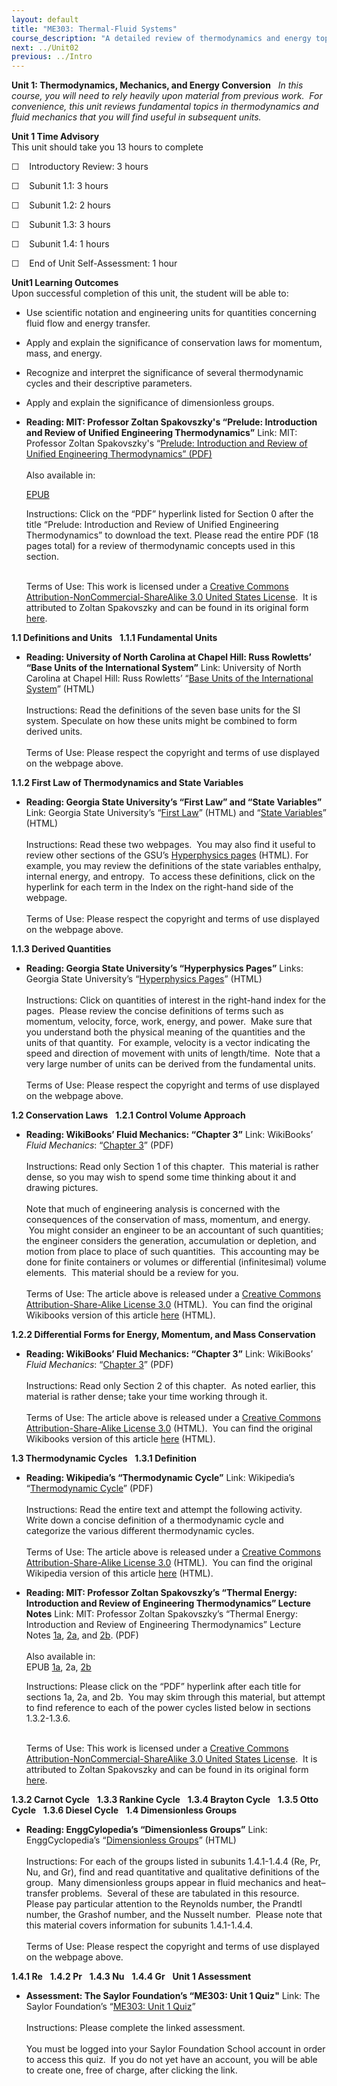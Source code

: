 ```yaml
---
layout: default
title: "ME303: Thermal-Fluid Systems"
course_description: "A detailed review of thermodynamics and energy topics, which include thermodynamic cycles, flow measurement, pumping, piping, and pressure drops, heat exchangers, cooling and refrigeration, engines, and power conversion."
next: ../Unit02
previous: ../Intro
---
```

**Unit 1: Thermodynamics, Mechanics, and Energy Conversion** <span
id="1"></span> 
*In this course, you will need to rely heavily upon material from
previous work.  For convenience, this unit reviews fundamental topics in
thermodynamics and fluid mechanics that you will find useful in
subsequent units.*

**Unit 1 Time Advisory**  
This unit should take you 13 hours to complete

☐    Introductory Review: 3 hours

☐    Subunit 1.1: 3 hours

☐    Subunit 1.2: 2 hours

☐    Subunit 1.3: 3 hours

☐    Subunit 1.4: 1 hours

☐    End of Unit Self-Assessment: 1 hour

**Unit1 Learning Outcomes**  
Upon successful completion of this unit, the student will be able to:

-   Use scientific notation and engineering units for quantities
    concerning fluid flow and energy transfer.
-   Apply and explain the significance of conservation laws for
    momentum, mass, and energy.
-   Recognize and interpret the significance of several thermodynamic
    cycles and their descriptive parameters.
-   Apply and explain the significance of dimensionless groups.

-   **Reading: MIT: Professor Zoltan Spakovszky's “Prelude: Introduction
    and Review of Unified Engineering Thermodynamics”**
    Link: MIT: Professor Zoltan Spakovszky's “[Prelude: Introduction and
    Review of Unified Engineering Thermodynamics”
    (PDF)](https://resources.saylor.org/archived/wp-content/uploads/2011/07/ME303-1.pdf)  
        
     Also available in:  

    [EPUB](https://resources.saylor.org/archived/wp-content/uploads/2011/07/ME303-1-Zoltan-Spakovszky.epub)  
      
     Instructions: Click on the “PDF” hyperlink listed for Section 0
    after the title “Prelude: Introduction and Review of Unified
    Engineering Thermodynamics” to download the text. Please read the
    entire PDF (18 pages total) for a review of thermodynamic concepts
    used in this section.  
        

    Terms of Use: This work is licensed under a [Creative Commons
    Attribution-NonCommercial-ShareAlike 3.0 United States
    License](http://creativecommons.org/licenses/by-nc-sa/3.0/us/).  It
    is attributed to Zoltan Spakovszky and can be found in its original
    form
    [here](http://ocw.mit.edu/courses/aeronautics-and-astronautics/16-050-thermal-energy-fall-2002/lecture-notes/).<span
    class="Apple-style-span"
    style="font-family: arial; font-size: small; color: rgb(0, 0, 0); "><span
    class="Apple-style-span"
    style="font-family: arial, sans, sans-serif; font-size: 13px; white-space: pre; ">
    </span></span>

**1.1 Definitions and Units** <span id="1.1"></span> 
**1.1.1 Fundamental Units** <span id="1.1.1"></span> 
-   **Reading: University of North Carolina at Chapel Hill: Russ
    Rowletts’ “Base Units of the International System”**
    Link: University of North Carolina at Chapel Hill: Russ Rowletts’
    “[Base Units of the International
    System](http://www.unc.edu/~rowlett/units/sifundam.html)” (HTML)  
        
     Instructions: Read the definitions of the seven base units for the
    SI system. Speculate on how these units might be combined to form
    derived units.  
        
     Terms of Use: Please respect the copyright and terms of use
    displayed on the webpage above.

**1.1.2 First Law of Thermodynamics and State Variables** <span
id="1.1.2"></span> 
-   **Reading: Georgia State University’s “First Law” and “State
    Variables”**
    Link: Georgia State University’s “[First
    Law](http://hyperphysics.phy-astr.gsu.edu/hbase/thermo/firlaw.html)”
    (HTML) and “[State
    Variables](http://hyperphysics.phy-astr.gsu.edu/hbase/kinetic/idegas.html#c3)”
    (HTML)  
        
     Instructions: Read these two webpages.  You may also find it useful
    to review other sections of the GSU’s [Hyperphysics
    pages](http://hyperphysics.phy-astr.gsu.edu/hbase/thermo/) (HTML).
    For example, you may review the definitions of the state variables
    enthalpy, internal energy, and entropy.  To access these
    definitions, click on the hyperlink for each term in the Index on
    the right-hand side of the webpage.  
        
     Terms of Use: Please respect the copyright and terms of use
    displayed on the webpage above.

**1.1.3 Derived Quantities** <span id="1.1.3"></span> 
-   **Reading: Georgia State University’s “Hyperphysics Pages”**
    Links: Georgia State University’s “[Hyperphysics
    Pages](http://hyperphysics.phy-astr.gsu.edu/hbase/hframe.html)”
    (HTML)  
        
     Instructions: Click on quantities of interest in the right-hand
    index for the pages.  Please review the concise definitions of terms
    such as momentum, velocity, force, work, energy, and power.  Make
    sure that you understand both the physical meaning of the quantities
    and the units of that quantity.  For example, velocity is a vector
    indicating the speed and direction of movement with units of
    length/time.  Note that a very large number of units can be derived
    from the fundamental units.    
        
     Terms of Use: Please respect the copyright and terms of use
    displayed on the webpage above.

**1.2 Conservation Laws** <span id="1.2"></span> 
**1.2.1 Control Volume Approach** <span id="1.2.1"></span> 
-   **Reading: WikiBooks’ Fluid Mechanics: “Chapter 3”**
    Link: WikiBooks’ *Fluid Mechanics*: “[Chapter
    3](https://resources.saylor.org/archived/wp-content/uploads/2011/04/Fluid-Mechanics_Ch3.pdf)”
    (PDF)  
        
     Instructions: Read only Section 1 of this chapter.  This material
    is rather dense, so you may wish to spend some time thinking about
    it and drawing pictures.  
        
     Note that much of engineering analysis is concerned with the
    consequences of the conservation of mass, momentum, and energy.  You
    might consider an engineer to be an accountant of such quantities;
    the engineer considers the generation, accumulation or depletion,
    and motion from place to place of such quantities.  This accounting
    may be done for finite containers or volumes or differential
    (infinitesimal) volume elements.  This material should be a review
    for you.  
        
     Terms of Use: The article above is released under a [Creative
    Commons Attribution-Share-Alike License
    3.0](http://creativecommons.org/licenses/by-sa/3.0/) (HTML).  You
    can find the original Wikibooks version of this article
    [here](http://en.wikibooks.org/wiki/Fluid_Mechanics/Ch3) (HTML).

**1.2.2 Differential Forms for Energy, Momentum, and Mass Conservation**
<span id="1.2.2"></span> 
-   **Reading: WikiBooks’ Fluid Mechanics: “Chapter 3”**
    Link: WikiBooks’ *Fluid Mechanics*: “[Chapter
    3](https://resources.saylor.org/archived/wp-content/uploads/2011/04/Fluid-Mechanics_Ch3.pdf)”
    (PDF)  
        
     Instructions: Read only Section 2 of this chapter.  As noted
    earlier, this material is rather dense; take your time working
    through it.  
        
     Terms of Use: The article above is released under a [Creative
    Commons Attribution-Share-Alike License
    3.0](http://creativecommons.org/licenses/by-sa/3.0/) (HTML).  You
    can find the original Wikibooks version of this article
    [here](http://en.wikibooks.org/wiki/Fluid_Mechanics/Ch3) (HTML).

**1.3 Thermodynamic Cycles** <span id="1.3"></span> 
**1.3.1 Definition** <span id="1.3.1"></span> 
-   **Reading: Wikipedia’s “Thermodynamic Cycle”**
    Link: Wikipedia’s “[Thermodynamic
    Cycle](https://resources.saylor.org/archived/wp-content/uploads/2011/04/Thermodynamic_cycle.pdf)”
    (PDF)  
        
     Instructions: Read the entire text and attempt the following
    activity.  Write down a concise definition of a thermodynamic cycle
    and categorize the various different thermodynamic cycles.  
        
     Terms of Use: The article above is released under a [Creative
    Commons Attribution-Share-Alike License
    3.0](http://creativecommons.org/licenses/by-sa/3.0/) (HTML).  You
    can find the original Wikipedia version of this article
    [here](http://en.wikipedia.org/wiki/Thermodynamic_cycle) (HTML).

-   **Reading: MIT: Professor Zoltan Spakovszky’s “Thermal Energy:
    Introduction and Review of Engineering Thermodynamics” Lecture
    Notes**
    Link: MIT: Professor Zoltan Spakovszky’s “Thermal Energy:
    Introduction and Review of Engineering Thermodynamics” Lecture
    Notes [1a](https://resources.saylor.org/archived/wp-content/uploads/2011/07/ME303-1a.pdf),
    [2a](https://resources.saylor.org/archived/wp-content/uploads/2011/07/ME303-2a.pdf),
    and
    [2b](https://resources.saylor.org/archived/wp-content/uploads/2011/07/ME303-2b.pdf). (PDF)  
        
     Also available in:  
     EPUB
    [1a](https://resources.saylor.org/archived/wp-content/uploads/2011/07/ME303-1a-Zoltan-Spakovszky.epub),
    2a,
    [2b](https://resources.saylor.org/archived/wp-content/uploads/2011/07/ME303-2b-Zoltan-Spakovszky.epub)  
      
     Instructions: Please click on the “PDF” hyperlink after each title
    for sections 1a, 2a, and 2b.  You may skim through this material,
    but attempt to find reference to each of the power cycles listed
    below in sections 1.3.2-1.3.6.  
        

    Terms of Use: This work is licensed under a [Creative Commons
    Attribution-NonCommercial-ShareAlike 3.0 United States
    License](http://creativecommons.org/licenses/by-nc-sa/3.0/us/).  It
    is attributed to Zoltan Spakovszky and can be found in its original
    form
    [here](http://ocw.mit.edu/courses/aeronautics-and-astronautics/16-050-thermal-energy-fall-2002/lecture-notes/).<span
    class="Apple-style-span"
    style="font-family: arial; font-size: small; color: rgb(0, 0, 0); "><span
    class="Apple-style-span"
    style="font-family: arial, sans, sans-serif; font-size: 13px; white-space: pre; ">
    </span></span>

**1.3.2 Carnot Cycle** <span id="1.3.2"></span> 
**1.3.3 Rankine Cycle** <span id="1.3.3"></span> 
**1.3.4 Brayton Cycle** <span id="1.3.4"></span> 
**1.3.5 Otto Cycle** <span id="1.3.5"></span> 
**1.3.6 Diesel Cycle** <span id="1.3.6"></span> 
**1.4 Dimensionless Groups** <span id="1.4"></span> 
-   **Reading: EnggCylopedia’s “Dimensionless Groups”**
    Link: EnggCyclopedia’s “[Dimensionless
    Groups](http://www.enggcyclopedia.com/welcome-to-enggcyclopedia/miscellaneous/dimensionless-groups/)”
    (HTML)  
        
     Instructions: For each of the groups listed in subunits 1.4.1-1.4.4
    (Re, Pr, Nu, and Gr), find and read quantitative and qualitative
    definitions of the group.  Many dimensionless groups appear in fluid
    mechanics and heat–transfer problems.  Several of these are
    tabulated in this resource.  Please pay particular attention to the
    Reynolds number, the Prandtl number, the Grashof number, and the
    Nusselt number.  Please note that this material covers information
    for subunits 1.4.1-1.4.4.  
        
     Terms of Use: Please respect the copyright and terms of use
    displayed on the webpage above.

**1.4.1 Re** <span id="1.4.1"></span> 
**1.4.2 Pr** <span id="1.4.2"></span> 
**1.4.3 Nu** <span id="1.4.3"></span> 
**1.4.4 Gr** <span id="1.4.4"></span> 
**Unit 1 Assessment** <span id="1.5"></span> 
-   **Assessment: The Saylor Foundation’s “ME303: Unit 1 Quiz"**
    Link: The Saylor Foundation’s “[ME303: Unit 1
    Quiz](http://school.saylor.org/mod/quiz/view.php?id=948)”  
        
     Instructions: Please complete the linked assessment.  
        
     You must be logged into your Saylor Foundation School account in
    order to access this quiz.  If you do not yet have an account, you
    will be able to create one, free of charge, after clicking the
    link. 


